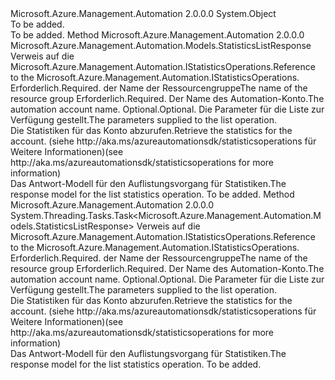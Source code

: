 <Type Name="StatisticsOperationsExtensions" FullName="Microsoft.Azure.Management.Automation.StatisticsOperationsExtensions">
  <TypeSignature Language="C#" Value="public static class StatisticsOperationsExtensions" />
  <TypeSignature Language="ILAsm" Value=".class public auto ansi abstract sealed beforefieldinit StatisticsOperationsExtensions extends System.Object" />
  <TypeSignature Language="DocId" Value="T:Microsoft.Azure.Management.Automation.StatisticsOperationsExtensions" />
  <TypeSignature Language="VB.NET" Value="Public Module StatisticsOperationsExtensions" />
  <TypeSignature Language="F#" Value="type StatisticsOperationsExtensions = class" />
  <AssemblyInfo>
    <AssemblyName>Microsoft.Azure.Management.Automation</AssemblyName>
    <AssemblyVersion>2.0.0.0</AssemblyVersion>
  </AssemblyInfo>
  <Base>
    <BaseTypeName>System.Object</BaseTypeName>
  </Base>
  <Interfaces />
  <Docs>
    <summary>To be added.</summary>
    <remarks>To be added.</remarks>
  </Docs>
  <Members>
    <Member MemberName="List">
      <MemberSignature Language="C#" Value="public static Microsoft.Azure.Management.Automation.Models.StatisticsListResponse List (this Microsoft.Azure.Management.Automation.IStatisticsOperations operations, string resourceGroupName, string automationAccount, Microsoft.Azure.Management.Automation.Models.StatisticsListParameters parameters);" />
      <MemberSignature Language="ILAsm" Value=".method public static hidebysig class Microsoft.Azure.Management.Automation.Models.StatisticsListResponse List(class Microsoft.Azure.Management.Automation.IStatisticsOperations operations, string resourceGroupName, string automationAccount, class Microsoft.Azure.Management.Automation.Models.StatisticsListParameters parameters) cil managed" />
      <MemberSignature Language="DocId" Value="M:Microsoft.Azure.Management.Automation.StatisticsOperationsExtensions.List(Microsoft.Azure.Management.Automation.IStatisticsOperations,System.String,System.String,Microsoft.Azure.Management.Automation.Models.StatisticsListParameters)" />
      <MemberSignature Language="VB.NET" Value="&lt;Extension()&gt;&#xA;Public Function List (operations As IStatisticsOperations, resourceGroupName As String, automationAccount As String, parameters As StatisticsListParameters) As StatisticsListResponse" />
      <MemberSignature Language="F#" Value="static member List : Microsoft.Azure.Management.Automation.IStatisticsOperations * string * string * Microsoft.Azure.Management.Automation.Models.StatisticsListParameters -&gt; Microsoft.Azure.Management.Automation.Models.StatisticsListResponse" Usage="Microsoft.Azure.Management.Automation.StatisticsOperationsExtensions.List (operations, resourceGroupName, automationAccount, parameters)" />
      <MemberType>Method</MemberType>
      <AssemblyInfo>
        <AssemblyName>Microsoft.Azure.Management.Automation</AssemblyName>
        <AssemblyVersion>2.0.0.0</AssemblyVersion>
      </AssemblyInfo>
      <ReturnValue>
        <ReturnType>Microsoft.Azure.Management.Automation.Models.StatisticsListResponse</ReturnType>
      </ReturnValue>
      <Parameters>
        <Parameter Name="operations" Type="Microsoft.Azure.Management.Automation.IStatisticsOperations" RefType="this" />
        <Parameter Name="resourceGroupName" Type="System.String" />
        <Parameter Name="automationAccount" Type="System.String" />
        <Parameter Name="parameters" Type="Microsoft.Azure.Management.Automation.Models.StatisticsListParameters" />
      </Parameters>
      <Docs>
        <param name="operations">
            <span data-ttu-id="2881a-101">Verweis auf die Microsoft.Azure.Management.Automation.IStatisticsOperations.</span><span class="sxs-lookup"><span data-stu-id="2881a-101">Reference to the Microsoft.Azure.Management.Automation.IStatisticsOperations.</span></span>
            </param>
        <param name="resourceGroupName">
            <span data-ttu-id="2881a-102">Erforderlich.</span><span class="sxs-lookup"><span data-stu-id="2881a-102">Required.</span></span> <span data-ttu-id="2881a-103">der Name der Ressourcengruppe</span><span class="sxs-lookup"><span data-stu-id="2881a-103">The name of the resource group</span></span>
            </param>
        <param name="automationAccount">
            <span data-ttu-id="2881a-104">Erforderlich.</span><span class="sxs-lookup"><span data-stu-id="2881a-104">Required.</span></span> <span data-ttu-id="2881a-105">Der Name des Automation-Konto.</span><span class="sxs-lookup"><span data-stu-id="2881a-105">The automation account name.</span></span>
            </param>
        <param name="parameters">
            <span data-ttu-id="2881a-106">Optional.</span><span class="sxs-lookup"><span data-stu-id="2881a-106">Optional.</span></span> <span data-ttu-id="2881a-107">Die Parameter für die Liste zur Verfügung gestellt.</span><span class="sxs-lookup"><span data-stu-id="2881a-107">The parameters supplied to the list operation.</span></span>
            </param>
        <summary>
            <span data-ttu-id="2881a-108">Die Statistiken für das Konto abzurufen.</span><span class="sxs-lookup"><span data-stu-id="2881a-108">Retrieve the statistics for the account.</span></span>  <span data-ttu-id="2881a-109">(siehe http://aka.ms/azureautomationsdk/statisticsoperations für Weitere Informationen)</span><span class="sxs-lookup"><span data-stu-id="2881a-109">(see http://aka.ms/azureautomationsdk/statisticsoperations for more information)</span></span>
            </summary>
        <returns>
            <span data-ttu-id="2881a-110">Das Antwort-Modell für den Auflistungsvorgang für Statistiken.</span><span class="sxs-lookup"><span data-stu-id="2881a-110">The response model for the list statistics operation.</span></span>
            </returns>
        <remarks>To be added.</remarks>
      </Docs>
    </Member>
    <Member MemberName="ListAsync">
      <MemberSignature Language="C#" Value="public static System.Threading.Tasks.Task&lt;Microsoft.Azure.Management.Automation.Models.StatisticsListResponse&gt; ListAsync (this Microsoft.Azure.Management.Automation.IStatisticsOperations operations, string resourceGroupName, string automationAccount, Microsoft.Azure.Management.Automation.Models.StatisticsListParameters parameters);" />
      <MemberSignature Language="ILAsm" Value=".method public static hidebysig class System.Threading.Tasks.Task`1&lt;class Microsoft.Azure.Management.Automation.Models.StatisticsListResponse&gt; ListAsync(class Microsoft.Azure.Management.Automation.IStatisticsOperations operations, string resourceGroupName, string automationAccount, class Microsoft.Azure.Management.Automation.Models.StatisticsListParameters parameters) cil managed" />
      <MemberSignature Language="DocId" Value="M:Microsoft.Azure.Management.Automation.StatisticsOperationsExtensions.ListAsync(Microsoft.Azure.Management.Automation.IStatisticsOperations,System.String,System.String,Microsoft.Azure.Management.Automation.Models.StatisticsListParameters)" />
      <MemberSignature Language="VB.NET" Value="&lt;Extension()&gt;&#xA;Public Function ListAsync (operations As IStatisticsOperations, resourceGroupName As String, automationAccount As String, parameters As StatisticsListParameters) As Task(Of StatisticsListResponse)" />
      <MemberSignature Language="F#" Value="static member ListAsync : Microsoft.Azure.Management.Automation.IStatisticsOperations * string * string * Microsoft.Azure.Management.Automation.Models.StatisticsListParameters -&gt; System.Threading.Tasks.Task&lt;Microsoft.Azure.Management.Automation.Models.StatisticsListResponse&gt;" Usage="Microsoft.Azure.Management.Automation.StatisticsOperationsExtensions.ListAsync (operations, resourceGroupName, automationAccount, parameters)" />
      <MemberType>Method</MemberType>
      <AssemblyInfo>
        <AssemblyName>Microsoft.Azure.Management.Automation</AssemblyName>
        <AssemblyVersion>2.0.0.0</AssemblyVersion>
      </AssemblyInfo>
      <ReturnValue>
        <ReturnType>System.Threading.Tasks.Task&lt;Microsoft.Azure.Management.Automation.Models.StatisticsListResponse&gt;</ReturnType>
      </ReturnValue>
      <Parameters>
        <Parameter Name="operations" Type="Microsoft.Azure.Management.Automation.IStatisticsOperations" RefType="this" />
        <Parameter Name="resourceGroupName" Type="System.String" />
        <Parameter Name="automationAccount" Type="System.String" />
        <Parameter Name="parameters" Type="Microsoft.Azure.Management.Automation.Models.StatisticsListParameters" />
      </Parameters>
      <Docs>
        <param name="operations">
            <span data-ttu-id="2881a-111">Verweis auf die Microsoft.Azure.Management.Automation.IStatisticsOperations.</span><span class="sxs-lookup"><span data-stu-id="2881a-111">Reference to the Microsoft.Azure.Management.Automation.IStatisticsOperations.</span></span>
            </param>
        <param name="resourceGroupName">
            <span data-ttu-id="2881a-112">Erforderlich.</span><span class="sxs-lookup"><span data-stu-id="2881a-112">Required.</span></span> <span data-ttu-id="2881a-113">der Name der Ressourcengruppe</span><span class="sxs-lookup"><span data-stu-id="2881a-113">The name of the resource group</span></span>
            </param>
        <param name="automationAccount">
            <span data-ttu-id="2881a-114">Erforderlich.</span><span class="sxs-lookup"><span data-stu-id="2881a-114">Required.</span></span> <span data-ttu-id="2881a-115">Der Name des Automation-Konto.</span><span class="sxs-lookup"><span data-stu-id="2881a-115">The automation account name.</span></span>
            </param>
        <param name="parameters">
            <span data-ttu-id="2881a-116">Optional.</span><span class="sxs-lookup"><span data-stu-id="2881a-116">Optional.</span></span> <span data-ttu-id="2881a-117">Die Parameter für die Liste zur Verfügung gestellt.</span><span class="sxs-lookup"><span data-stu-id="2881a-117">The parameters supplied to the list operation.</span></span>
            </param>
        <summary>
            <span data-ttu-id="2881a-118">Die Statistiken für das Konto abzurufen.</span><span class="sxs-lookup"><span data-stu-id="2881a-118">Retrieve the statistics for the account.</span></span>  <span data-ttu-id="2881a-119">(siehe http://aka.ms/azureautomationsdk/statisticsoperations für Weitere Informationen)</span><span class="sxs-lookup"><span data-stu-id="2881a-119">(see http://aka.ms/azureautomationsdk/statisticsoperations for more information)</span></span>
            </summary>
        <returns>
            <span data-ttu-id="2881a-120">Das Antwort-Modell für den Auflistungsvorgang für Statistiken.</span><span class="sxs-lookup"><span data-stu-id="2881a-120">The response model for the list statistics operation.</span></span>
            </returns>
        <remarks>To be added.</remarks>
      </Docs>
    </Member>
  </Members>
</Type>